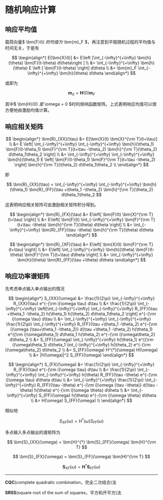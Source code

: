 # 随机响应计算

## 响应平均值

载荷向量$ \bm{F}(t) $的均值为$ \bm{m}_F $，再注意到平稳随机过程的平均值与时间无关，于是有

$$ \begin{align*} 
E[\bm{X}(t)] &= E\left [\int_{-\infty}^{+\infty} \bm{h}(\theta) \bm{F}(t-\theta) d\theta\right ] \\
&= \int_{-\infty}^{+\infty} \bm{h}(\theta) E \left [ \bm{F}(t-\theta) \right] d\theta \\
&= \bm{m}_F \int_{-\infty}^{+\infty} \bm{h}(\theta) d\theta
\end{align*} $$

或即为

$$ \bm{m}_X = \bm{H}(0) \bm{m}_F $$

其中$ \bm{H}(0) $是$ \omega = 0 $时的频响函数矩阵。上式表明响应均值可以很方便地由激励均值计算。

## 响应相关矩阵

$$ \begin{align*}
\bm{R}_{XX}(\tau) &= E[\bm{X}(t) \bm{X}^{\rm T}(t+\tau)] \\
&= E \left[ \int_{-\infty}^{+\infty} \int_{-\infty}^{+\infty} \bm{h}(\theta_1) \bm{F}(t-\theta_1) \bm{F}^{\rm T}(t+\tau -\theta_2) \bm{h}^{\rm T}(\theta_2) d\theta_1\theta_2 \right] \\
&= \int_{-\infty}^{+\infty} \int_{-\infty}^{+\infty} \bm{h}(\theta_1) E \left[ \bm{F}(t-\theta_1) \bm{F}^{\rm T}(t+\tau -\theta_2) \right] \bm{h}^{\rm T}(\theta_2) d\theta_1\theta_2 \\
\end{align*} $$

即

$$ \bm{R}_{XX}(\tau) = \int_{-\infty}^{+\infty} \int_{-\infty}^{+\infty} \bm{h}(\theta_1) \bm{R}_{FF}(\tau +\theta_1 -\theta_2) \bm{h}^{\rm T}(\theta_2) d\theta_1\theta_2 $$

这表明响应相关矩阵可由激励相关矩阵积分得到。

$$ \begin{align*} 
\bm{R}_{FX}(\tau) &= E\left[ \bm{F}(t) \bm{X}^{\rm T}(t+\tau) \right] \\
&= E\left[ \bm{F}(t) \int_{-\infty}^{+\infty} \bm{F}^{\rm T}(t+\tau -\theta) \bm{h}^{\rm T}(\theta) d\theta \right] \\
&= \int_{-\infty}^{+\infty} \bm{R}_{FF}(\tau -\theta) \bm{h}^{\rm T}(\theta) d\theta
\end{align*} $$

$$ \begin{align*}
\bm{R}_{XF}(\tau) &= E\left[ \bm{X}(t) \bm{F}^{\rm T}(t+\tau) \right] \\
&= E\left[ \int_{-\infty}^{+\infty} \bm{h}(\theta) \bm{F}(t-\theta) \bm{F}^{\rm T}(t+\tau) d\theta \right] \\
&= \int_{-\infty}^{+\infty} \bm{h}(\theta) \bm{R}_{FF}(\tau +\theta) d\theta
\end{align*} $$

## 响应功率谱矩阵

先考虑单点输入单点输出的情况

$$ \begin{align*}
S_{XX}(\omega) &= \frac{1}{2\pi} \int_{-\infty}^{+\infty} R_{XX}(\tau) e^{-{\rm i}\omega \tau} d\tau \\
&= \frac{1}{2\pi} \int_{-\infty}^{+\infty} \left[\int_{-\infty}^{+\infty} \int_{-\infty}^{+\infty} R_{FF}(\tau +\theta_1 -\theta_2) h(\theta_1) h(\theta_2) d\theta_1\theta_2 \right] e^{-{\rm i}\omega \tau} d\tau \\
&= \int_{-\infty}^{+\infty} \int_{-\infty}^{+\infty} \frac{1}{2\pi} \int_{-\infty}^{+\infty} R_{FF}(\tau +\theta_1 -\theta_2) e^{-{\rm i}\omega (\tau+\theta_1 -\theta_2)} d(\tau +\theta_1 -\theta_2) h(\theta_1) e^{{\rm i}\omega\theta_1} d\theta_1 h(\theta_2) e^{-{\rm i}\omega\theta_2} d\theta_2 \\
&= S_{FF}(\omega) \int_{-\infty}^{+\infty} h(\theta_1) e^{{\rm i}\omega\theta_1} d\theta_1 \int_{-\infty}^{+\infty} h(\theta_2) e^{-{\rm i}\omega\theta_2} d\theta_2 \\
&= S_{FF}(\omega) H^{*}(\omega) H(\omega) \\
&= |H(\omega)|^2 S_{FF}(\omega)
\end{align*} $$

$$ \begin{align*} 
S_{FX}(\omega) &= \frac{1}{2\pi} \int_{-\infty}^{+\infty} R_{FX}(\tau) e^{-{\rm i}\omega \tau} d\tau \\
&= \frac{1}{2\pi} \int_{-\infty}^{+\infty} \int_{-\infty}^{+\infty} h(\theta) R_{FF}(\tau -\theta) e^{-{\rm i}\omega \tau} d\theta d\tau \\
&= \int_{-\infty}^{+\infty} \frac{1}{2\pi} \int_{-\infty}^{+\infty} R_{FF}(\tau -\theta) e^{-{\rm i}\omega (\tau -\theta)} d(\tau -\theta) h(\theta) e^{-{\rm i}\omega \theta} d\theta \\
&= \int_{-\infty}^{+\infty} S_{FF}(\omega) h(\theta) e^{-{\rm i}\omega \theta} d\theta \\
&= H(\omega) S_{FF}(\omega) \\
\end{align*} $$

相似地

$$ S_{XF}(\omega) = H^{*}(\omega) S_{FF}(\omega) $$

多点输入多点输出的谱矩阵为

$$ \bm{S}_{XX}(\omega) = \bm{H}^{*} \bm{S}_{FF}(\omega) \bm{H}^{\rm T} $$

$$ \bm{S}_{FX}(\omega) = \bm{S}_{FF}(\omega) \bm{H}^{\rm T} $$

$$ \bm{S}_{XF}(\omega) = \bm{H}^{*} \bm{S}_{FF}(\omega) $$

---
**CQC**(complete quadratic combination，完全二次结合)法

**SRSS**(square root of the sum of squares，平方和开平方)法